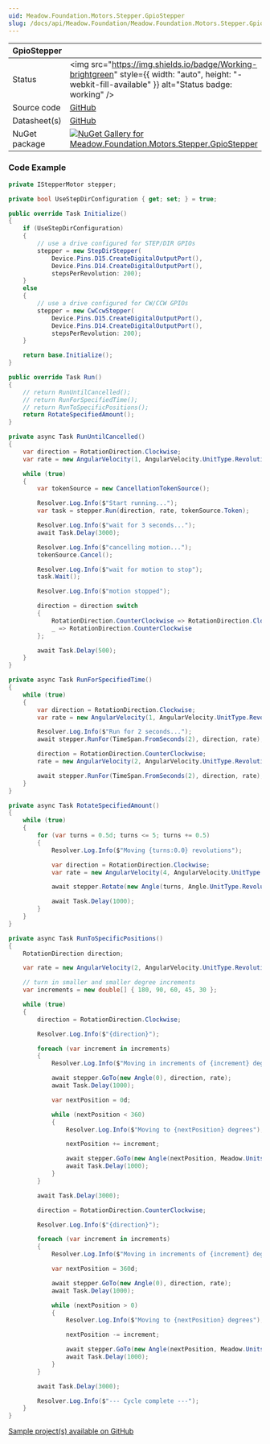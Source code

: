 ```yaml
---
uid: Meadow.Foundation.Motors.Stepper.GpioStepper
slug: /docs/api/Meadow.Foundation/Meadow.Foundation.Motors.Stepper.GpioStepper
---
```


| GpioStepper | |
|--------|--------|
| Status | <img src="https://img.shields.io/badge/Working-brightgreen" style={{ width: "auto", height: "-webkit-fill-available" }} alt="Status badge: working" /> |
| Source code | [GitHub](https://github.com/WildernessLabs/Meadow.Foundation/tree/main/Source/Meadow.Foundation.Peripherals/Motors.GpioStepper) |
| Datasheet(s) | [GitHub](https://github.com/WildernessLabs/Meadow.Foundation/tree/main/Source/Meadow.Foundation.Peripherals/Motors.GpioStepper/Datasheet) |
| NuGet package | <a href="https://www.nuget.org/packages/Meadow.Foundation.Motors.Stepper.GpioStepper/" target="_blank"><img src="https://img.shields.io/nuget/v/Meadow.Foundation.Motors.Stepper.GpioStepper.svg?label=Meadow.Foundation.Motors.Stepper.GpioStepper" alt="NuGet Gallery for Meadow.Foundation.Motors.Stepper.GpioStepper" /></a> |

### Code Example

```csharp
private IStepperMotor stepper;

private bool UseStepDirConfiguration { get; set; } = true;

public override Task Initialize()
{
    if (UseStepDirConfiguration)
    {
        // use a drive configured for STEP/DIR GPIOs
        stepper = new StepDirStepper(
            Device.Pins.D15.CreateDigitalOutputPort(),
            Device.Pins.D14.CreateDigitalOutputPort(),
            stepsPerRevolution: 200);
    }
    else
    {
        // use a drive configured for CW/CCW GPIOs
        stepper = new CwCcwStepper(
            Device.Pins.D15.CreateDigitalOutputPort(),
            Device.Pins.D14.CreateDigitalOutputPort(),
            stepsPerRevolution: 200);
    }

    return base.Initialize();
}

public override Task Run()
{
    // return RunUntilCancelled();
    // return RunForSpecifiedTime();
    // return RunToSpecificPositions();
    return RotateSpecifiedAmount();
}

private async Task RunUntilCancelled()
{
    var direction = RotationDirection.Clockwise;
    var rate = new AngularVelocity(1, AngularVelocity.UnitType.RevolutionsPerSecond);

    while (true)
    {
        var tokenSource = new CancellationTokenSource();

        Resolver.Log.Info($"Start running...");
        var task = stepper.Run(direction, rate, tokenSource.Token);

        Resolver.Log.Info($"wait for 3 seconds...");
        await Task.Delay(3000);

        Resolver.Log.Info($"cancelling motion...");
        tokenSource.Cancel();

        Resolver.Log.Info($"wait for motion to stop");
        task.Wait();

        Resolver.Log.Info($"motion stopped");

        direction = direction switch
        {
            RotationDirection.CounterClockwise => RotationDirection.Clockwise,
            _ => RotationDirection.CounterClockwise
        };

        await Task.Delay(500);
    }
}

private async Task RunForSpecifiedTime()
{
    while (true)
    {
        var direction = RotationDirection.Clockwise;
        var rate = new AngularVelocity(1, AngularVelocity.UnitType.RevolutionsPerSecond);

        Resolver.Log.Info($"Run for 2 seconds...");
        await stepper.RunFor(TimeSpan.FromSeconds(2), direction, rate);

        direction = RotationDirection.CounterClockwise;
        rate = new AngularVelocity(2, AngularVelocity.UnitType.RevolutionsPerSecond);

        await stepper.RunFor(TimeSpan.FromSeconds(2), direction, rate);
    }
}

private async Task RotateSpecifiedAmount()
{
    while (true)
    {
        for (var turns = 0.5d; turns <= 5; turns += 0.5)
        {
            Resolver.Log.Info($"Moving {turns:0.0} revolutions");

            var direction = RotationDirection.Clockwise;
            var rate = new AngularVelocity(4, AngularVelocity.UnitType.RevolutionsPerSecond);

            await stepper.Rotate(new Angle(turns, Angle.UnitType.Revolutions), direction, rate);

            await Task.Delay(1000);
        }
    }
}

private async Task RunToSpecificPositions()
{
    RotationDirection direction;

    var rate = new AngularVelocity(2, AngularVelocity.UnitType.RevolutionsPerSecond);

    // turn in smaller and smaller degree increments
    var increments = new double[] { 180, 90, 60, 45, 30 };

    while (true)
    {
        direction = RotationDirection.Clockwise;

        Resolver.Log.Info($"{direction}");

        foreach (var increment in increments)
        {
            Resolver.Log.Info($"Moving in increments of {increment} degrees");

            await stepper.GoTo(new Angle(0), direction, rate);
            await Task.Delay(1000);

            var nextPosition = 0d;

            while (nextPosition < 360)
            {
                Resolver.Log.Info($"Moving to {nextPosition} degrees");

                nextPosition += increment;

                await stepper.GoTo(new Angle(nextPosition, Meadow.Units.Angle.UnitType.Degrees), direction, rate);
                await Task.Delay(1000);
            }
        }

        await Task.Delay(3000);

        direction = RotationDirection.CounterClockwise;

        Resolver.Log.Info($"{direction}");

        foreach (var increment in increments)
        {
            Resolver.Log.Info($"Moving in increments of {increment} degrees");

            var nextPosition = 360d;

            await stepper.GoTo(new Angle(0), direction, rate);
            await Task.Delay(1000);

            while (nextPosition > 0)
            {
                Resolver.Log.Info($"Moving to {nextPosition} degrees");

                nextPosition -= increment;

                await stepper.GoTo(new Angle(nextPosition, Meadow.Units.Angle.UnitType.Degrees), direction, rate);
                await Task.Delay(1000);
            }
        }

        await Task.Delay(3000);

        Resolver.Log.Info($"--- Cycle complete ---");
    }
}

```

[Sample project(s) available on GitHub](https://github.com/WildernessLabs/Meadow.Foundation/tree/main/Source/Meadow.Foundation.Peripherals/Motors.GpioStepper/Samples/GpioStepper_Sample)

